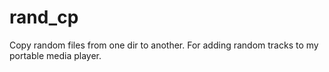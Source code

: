 rand_cp
=======

Copy random files from one dir to another. For adding random tracks to my portable media player.
